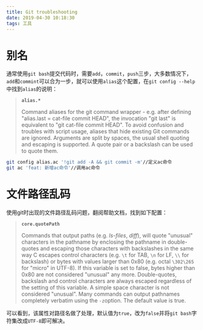 ```yaml
---
title: Git troubleshooting
date: 2019-04-30 10:18:30
tags: 工具
---
```


# 别名

通常使用`git bash`提交代码时，需要`add`，`commit`，`push`三步，大多数情况下，`add`和`commint`可以合为一步，就可以使用`alias`这个配置，在`git config --help`中找到`alias`的说明：

> **`alias.* `**
>
> Command aliases for the git command wrapper - e.g. after defining "alias.last = cat-file commit HEAD", the invocation "git last" is equivalent to "git cat-file commit HEAD". To avoid confusion and troubles with script usage, aliases that hide existing Git commands are ignored. Arguments are split by spaces, the usual shell quoting and escaping is supported. A quote pair or a backslash can be used to quote them.

```sh
git config alias.ac '!git add -A && git commit -m'//定义ac命令
git ac 'feat: 新增ac命令'//调用ac命令
```

# 文件路径乱码

使用git时出现的文件路径乱码问题，翻阅帮助文档，找到如下配置：

> **`core.quotePath`**
>
> Commands that output paths (e.g. *ls-files*, *diff*), will quote "unusual" characters in the pathname by enclosing the pathname in double-quotes and escaping those characters with backslashes in the same way C escapes control characters (e.g. `\t` for TAB, `\n` for LF, `\\` for backslash) or bytes with values larger than 0x80 (e.g. octal `\302\265` for "micro" in UTF-8). If this variable is set to false, bytes higher than 0x80 are not considered "unusual" any more. Double-quotes, backslash and control characters are always escaped regardless of the setting of this variable. A simple space character is not considered "unusual". Many commands can output pathnames completely verbatim using the `-z`option. The default value is true.

可以看到，该属性对路径名做了处理，默认值为`true`，改为`false`并将`git bash`字符集改成`UTF-8`即可解决。